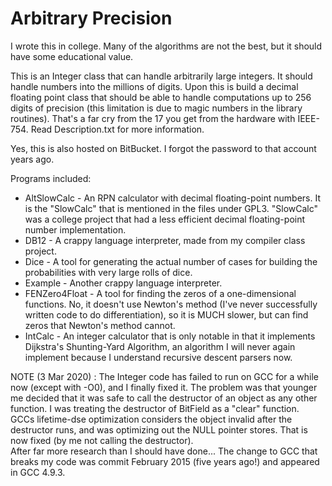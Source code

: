 Arbitrary Precision
===================

I wrote this in college. Many of the algorithms are not the best, but it should have some educational value.

This is an Integer class that can handle arbitrarily large integers. It should handle numbers into the millions of digits. Upon this is build a decimal floating point class that should be able to handle computations up to 256 digits of precision (this limitation is due to magic numbers in the library routines). That's a far cry from the 17 you get from the hardware with IEEE-754. Read Description.txt for more information.

Yes, this is also hosted on BitBucket. I forgot the password to that account years ago.

Programs included:
* AltSlowCalc - An RPN calculator with decimal floating-point numbers. It is the "SlowCalc" that is mentioned in the files under GPL3. "SlowCalc" was a college project that had a less efficient decimal floating-point number implementation.
* DB12 - A crappy language interpreter, made from my compiler class project.
* Dice - A tool for generating the actual number of cases for building the probabilities with very large rolls of dice.
* Example - Another crappy language interpreter.
* FENZero4Float - A tool for finding the zeros of a one-dimensional functions. No, it doesn't use Newton's method (I've never successfully written code to do differentiation), so it is MUCH slower, but can find zeros that Newton's method cannot.
* IntCalc - An integer calculator that is only notable in that it implements Dijkstra's Shunting-Yard Algorithm, an algorithm I will never again implement because I understand recursive descent parsers now.

NOTE (3 Mar 2020) : The Integer code has failed to run on GCC for a while now (except with -O0), and I finally fixed it. The problem was that younger me decided that it was safe to call the destructor of an object as any other function. I was treating the destructor of BitField as a "clear" function. GCCs lifetime-dse optimization considers the object invalid after the destructor runs, and was optimizing out the NULL pointer stores. That is now fixed (by me not calling the destructor).  
After far more research than I should have done... The change to GCC that breaks my code was commit February 2015 (five years ago!) and appeared in GCC 4.9.3.
